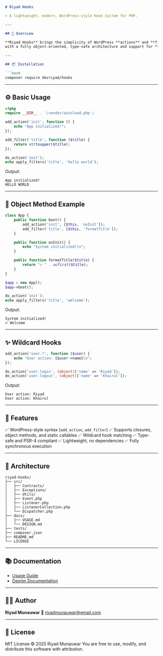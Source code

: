 ```markdown
# Riyad Hooks

> A lightweight, modern, WordPress-style Hook System for PHP.

---

## 🚀 Overview

**Riyad Hooks** brings the simplicity of WordPress **actions** and **filters** to modern PHP —  
with a fully object-oriented, type-safe architecture and support for **wildcard hooks**.

---

## 📦 Installation

```bash
composer require devriyad/hooks
````

---

## ⚙️ Basic Usage

```php
<?php
require __DIR__ . '/vendor/autoload.php';

add_action('init', function () {
    echo "App initialized!";
});

add_filter('title', function ($title) {
    return strtoupper($title);
});

do_action('init');
echo apply_filters('title', 'hello world');
```

Output:

```
App initialized!
HELLO WORLD
```

---

## 🧩 Object Method Example

```php
class App {
    public function boot() {
        add_action('init', [$this, 'onInit']);
        add_filter('title', [$this, 'formatTitle']);
    }

    public function onInit() {
        echo "System initialized!\n";
    }

    public function formatTitle($title) {
        return "🔥 " . ucfirst($title);
    }
}

$app = new App();
$app->boot();

do_action('init');
echo apply_filters('title', 'welcome');
```

Output:

```
System initialized!
🔥 Welcome
```

---

## ✨ Wildcard Hooks

```php
add_action('user.*', function ($user) {
    echo "User action: {$user->name}\n";
});

do_action('user.login', (object)['name' => 'Riyad']);
do_action('user.logout', (object)['name' => 'Khairul']);
```

Output:

```
User action: Riyad
User action: Khairul
```

---

## 🧠 Features

✅ WordPress-style syntax (`add_action`, `add_filter`)
✅ Supports closures, object methods, and static callables
✅ Wildcard hook matching
✅ Type-safe and PSR-4 compliant
✅ Lightweight, no dependencies
✅ Fully synchronous execution

---

## 🧱 Architecture

```
riyad-hooks/
├── src/
│   ├── Contracts/
│   ├── Exceptions/
│   ├── Utils/
│   ├── Event.php
│   ├── Listener.php
│   ├── ListenerCollection.php
│   └── Dispatcher.php
├── docs/
│   ├── USAGE.md
│   └── DESIGN.md
├── tests/
├── composer.json
├── README.md
└── LICENSE
```

---

## 📚 Documentation

* [Usage Guide](docs/USAGE.md)
* [Design Documentation](docs/DESIGN.md)

---

## 🧑‍💻 Author

**Riyad Munauwar**
📧 [riyadmunauwar@gmail.com](mailto:riyadmunauwar@gmail.com)

---

## 📄 License

MIT License © 2025 Riyad Munauwar
You are free to use, modify, and distribute this software with attribution.



